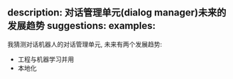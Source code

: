 description: 对话管理单元(dialog manager)未来的发展趋势
suggestions:
examples:
---

我猜测对话机器人的对话管理单元, 未来有两个发展趋势:

- 工程与机器学习并用
- 本地化

